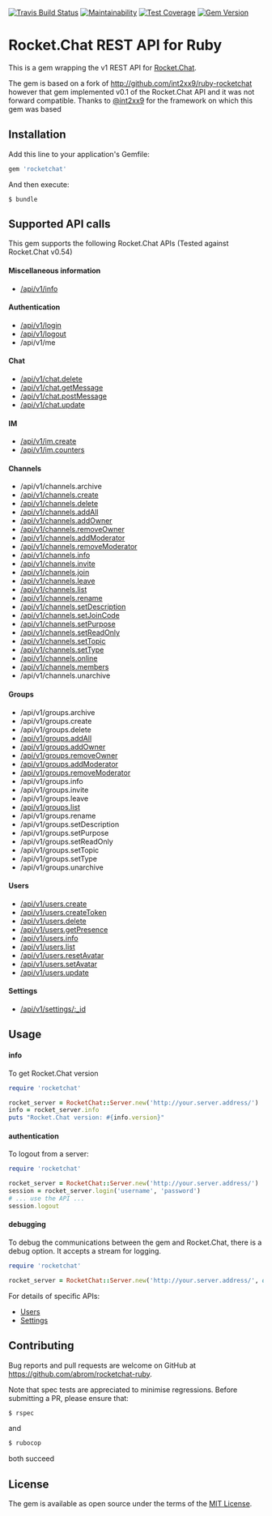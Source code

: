 [![Travis Build Status](http://img.shields.io/travis/abrom/rocketchat-ruby.svg?style=flat)](https://travis-ci.org/abrom/rocketchat-ruby)
[![Maintainability](https://api.codeclimate.com/v1/badges/9de85764122a44a14c22/maintainability)](https://codeclimate.com/github/abrom/rocketchat-ruby/maintainability)
[![Test Coverage](https://api.codeclimate.com/v1/badges/9de85764122a44a14c22/test_coverage)](https://codeclimate.com/github/abrom/rocketchat-ruby/test_coverage)
[![Gem Version](http://img.shields.io/gem/v/rocketchat.svg?style=flat)](#)

# Rocket.Chat REST API for Ruby

This is a gem wrapping the v1 REST API for [Rocket.Chat](https://rocket.chat/).

The gem is based on a fork of http://github.com/int2xx9/ruby-rocketchat however that gem implemented v0.1
of the Rocket.Chat API and it was not forward compatible. Thanks to [@int2xx9](http://github.com/int2xx9) for the
framework on which this gem was based 

## Installation

Add this line to your application's Gemfile:

```ruby
gem 'rocketchat'
```

And then execute:

    $ bundle


## Supported API calls

This gem supports the following Rocket.Chat APIs (Tested against Rocket.Chat v0.54)

#### Miscellaneous information
* [/api/v1/info](#info)

#### Authentication
* [/api/v1/login](docs/authentication.md#login)
* [/api/v1/logout](docs/authentication.md#logout)
* /api/v1/me

#### Chat
* [/api/v1/chat.delete](docs/chat.md#delete)
* [/api/v1/chat.getMessage](docs/chat.md#getmessage)
* [/api/v1/chat.postMessage](docs/chat.md#postmessage)
* [/api/v1/chat.update](docs/chat.md#update)

#### IM
* [/api/v1/im.create](docs/im.md#create)
* [/api/v1/im.counters](docs/im.md#counters)

#### Channels
* /api/v1/channels.archive
* [/api/v1/channels.create](docs/channels.md#channelscreate)
* [/api/v1/channels.delete](docs/channels.md#channelsdelete)
* [/api/v1/channels.addAll](docs/channels.md#channelsaddall)
* [/api/v1/channels.addOwner](docs/channels.md#channelsaddowner)
* [/api/v1/channels.removeOwner](docs/channels.md#channelsremoveowner)
* [/api/v1/channels.addModerator](docs/channels.md#channelsaddmoderator)
* [/api/v1/channels.removeModerator](docs/channels.md#channelsremovemoderator)
* [/api/v1/channels.info](docs/channels.md#channelsinfo)
* [/api/v1/channels.invite](docs/channels.md#channelsinvite)
* [/api/v1/channels.join](docs/channels.md#channelsjoin)
* [/api/v1/channels.leave](docs/channels.md#channelsleave)
* [/api/v1/channels.list](docs/channels.md#channelslist)
* [/api/v1/channels.rename](docs/channels.md#channelsrename)
* [/api/v1/channels.setDescription](docs/channels.md#channelsset_attr)
* [/api/v1/channels.setJoinCode](docs/channels.md#channelsset_attr)
* [/api/v1/channels.setPurpose](docs/channels.md#channelsset_attr)
* [/api/v1/channels.setReadOnly](docs/channels.md#channelsset_attr)
* [/api/v1/channels.setTopic](docs/channels.md#channelsset_attr)
* [/api/v1/channels.setType](docs/channels.md#channelsset_attr)
* [/api/v1/channels.online](docs/channels.md#channelsonline)
* [/api/v1/channels.members](docs/channels.md#channelsmembers)
* /api/v1/channels.unarchive

#### Groups
* /api/v1/groups.archive
* /api/v1/groups.create
* /api/v1/groups.delete
* [/api/v1/groups.addAll](docs/groups.md#groupsaddall)
* [/api/v1/groups.addOwner](docs/groups.md#groupsaddowner)
* [/api/v1/groups.removeOwner](docs/groups.md#groupsremoveowner)
* [/api/v1/groups.addModerator](docs/groups.md#groupsaddmoderator)
* [/api/v1/groups.removeModerator](docs/groups.md#groupsremovemoderator)
* /api/v1/groups.info
* /api/v1/groups.invite
* /api/v1/groups.leave
* [/api/v1/groups.list](docs/groups.md#groupslist)
* /api/v1/groups.rename
* /api/v1/groups.setDescription
* /api/v1/groups.setPurpose
* /api/v1/groups.setReadOnly
* /api/v1/groups.setTopic
* /api/v1/groups.setType
* /api/v1/groups.unarchive

#### Users
* [/api/v1/users.create](docs/users.md#userscreate)
* [/api/v1/users.createToken](docs/users.md#userscreatetoken)
* [/api/v1/users.delete](docs/users.md#usersdelete)
* [/api/v1/users.getPresence](docs/users.md#usersgetpresence)
* [/api/v1/users.info](docs/users.md#usersinfo)
* [/api/v1/users.list](docs/users.md#userslist)
* [/api/v1/users.resetAvatar](docs/users.md#usersresetavatar)
* [/api/v1/users.setAvatar](docs/users.md#userssetavatar)
* [/api/v1/users.update](docs/users.md#usersupdate)

#### Settings
* [/api/v1/settings/:_id](docs/settings.md#settingsget)


## Usage

#### info
To get Rocket.Chat version

```ruby
require 'rocketchat'

rocket_server = RocketChat::Server.new('http://your.server.address/')
info = rocket_server.info
puts "Rocket.Chat version: #{info.version}"
```

#### authentication
To logout from a server:

```ruby
require 'rocketchat'

rocket_server = RocketChat::Server.new('http://your.server.address/')
session = rocket_server.login('username', 'password')
# ... use the API ...
session.logout
```

#### debugging
To debug the communications between the gem and Rocket.Chat, there is a debug option.
It accepts a stream for logging.

```ruby
require 'rocketchat'

rocket_server = RocketChat::Server.new('http://your.server.address/', debug: $stderr)
```


For details of specific APIs:

* [Users](docs/users.md)
* [Settings](docs/settings.md)


## Contributing

Bug reports and pull requests are welcome on GitHub at https://github.com/abrom/rocketchat-ruby.

Note that spec tests are appreciated to minimise regressions. Before submitting a PR, please ensure that:
 
```bash
$ rspec
```
and

```bash
$ rubocop
```
both succeed 

## License

The gem is available as open source under the terms of the [MIT License](http://opensource.org/licenses/MIT).
